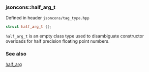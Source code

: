 ### jsoncons::half_arg_t 

Defined in header `jsoncons/tag_type.hpp`

```c++
struct half_arg_t {};
```

`half_arg_t` is an empty class type used to disambiguate constructor overloads for half precision floating point numbers.

### See also

[half_arg](half_arg.md)
